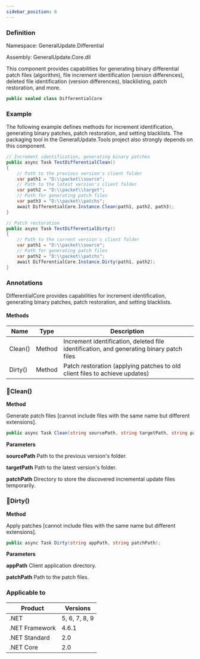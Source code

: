 ```yaml
---
sidebar_position: 6
---
```


### Definition

Namespace: GeneralUpdate.Differential

Assembly: GeneralUpdate.Core.dll



This component provides capabilities for generating binary differential patch files (algorithm), file increment identification (version differences), deleted file identification (version differences), blacklisting, patch restoration, and more.

```c#
public sealed class DifferentialCore
```



### Example

The following example defines methods for increment identification, generating binary patches, patch restoration, and setting blacklists. The packaging tool in the GeneralUpdate.Tools project also strongly depends on this component.

```c#
// Increment identification, generating binary patches
public async Task TestDifferentialClean()
{
    // Path to the previous version's client folder
    var path1 = "D:\\packet\\source";
    // Path to the latest version's client folder
    var path2 = "D:\\packet\\target";
    // Path for generating patch files
    var path3 = "D:\\packet\\patchs";
    await DifferentialCore.Instance.Clean(path1, path2, path3);
}

// Patch restoration
public async Task TestDifferentialDirty()
{
    // Path to the current version's client folder
    var path1 = "D:\\packet\\source";
    // Path for generating patch files
    var path2 = "D:\\packet\\patchs";
    await DifferentialCore.Instance.Dirty(path1, path2);
}
```

### Annotations

DifferentialCore provides capabilities for increment identification, generating binary patches, patch restoration, and setting blacklists.

#### Methods

| Name    | Type   | Description                                                  |
| ------- | ------ | ------------------------------------------------------------ |
| Clean() | Method | Increment identification, deleted file identification, and generating binary patch files |
| Dirty() | Method | Patch restoration (applying patches to old client files to achieve updates) |

### 🌼Clean()

**Method**

Generate patch files [cannot include files with the same name but different extensions].

```c#
public async Task Clean(string sourcePath, string targetPath, string patchPath = null);
```

**Parameters**

**sourcePath** Path to the previous version's folder.

**targetPath** Path to the latest version's folder.

**patchPath** Directory to store the discovered incremental update files temporarily.

### 🌼Dirty()

**Method**

Apply patches [cannot include files with the same name but different extensions].

```c#
public async Task Dirty(string appPath, string patchPath);
```

**Parameters**

**appPath** Client application directory.

**patchPath** Path to the patch files.

### Applicable to

| Product        | Versions      |
| -------------- | ------------- |
| .NET           | 5, 6, 7, 8, 9 |
| .NET Framework | 4.6.1         |
| .NET Standard  | 2.0           |
| .NET Core      | 2.0           |